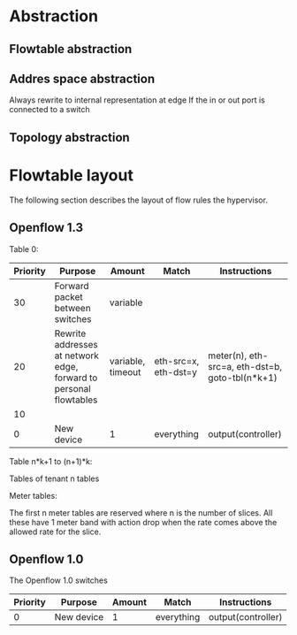 # Abstraction

## Flowtable abstraction

## Addres space abstraction
Always rewrite to internal representation at edge
If the in or out port is connected to a switch

## 

## Topology abstraction

# Flowtable layout
The following section describes the layout of flow rules the hypervisor.

## Openflow 1.3

Table 0:

Priority | Purpose | Amount | Match | Instructions
---------|---------|--------|-------|-------------
30 | Forward packet between switches | variable |
20 | Rewrite addresses at network edge, forward to personal flowtables | variable, timeout | eth-src=x, eth-dst=y | meter(n), eth-src=a, eth-dst=b, goto-tbl(n*k+1)
10 | 
 0 | New device | 1 | everything | output(controller)

Table n*k+1 to (n+1)*k:

Tables of tenant n tables

Meter tables:

The first n meter tables are reserved where n is the number of slices.
All these have 1 meter band with action drop when the rate comes above the allowed rate for the slice.


## Openflow 1.0
The Openflow 1.0 switches

Priority | Purpose | Amount | Match | Instructions
---------|---------|--------|-------|-------------
0 | New device | 1 | everything | output(controller)
